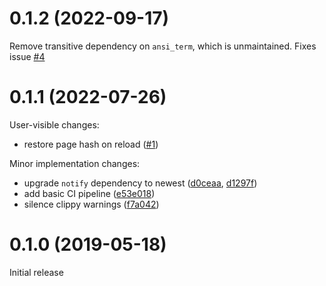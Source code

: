 # 0.1.2 (2022-09-17)

Remove transitive dependency on `ansi_term`, which is unmaintained. Fixes issue [#4](https://github.com/sbarral/spook/security/dependabot/4)

# 0.1.1 (2022-07-26)

User-visible changes:
- restore page hash on reload ([#1](https://github.com/sbarral/spook/pull/1))

Minor implementation changes:
- upgrade `notify` dependency to newest ([d0ceaa](https://github.com/sbarral/spook/commit/e53e01830400f92c52e1f0eb10eb8e3a5e699da8), [d1297f](https://github.com/sbarral/spook/commit/d1297ff1d3eb9c6034ef12678aa53ad9e8f4136a))
- add basic CI pipeline ([e53e018](https://github.com/sbarral/spook/commit/e53e01830400f92c52e1f0eb10eb8e3a5e699da8))
- silence clippy warnings ([f7a042](https://github.com/sbarral/spook/commit/f7a042de54097942af0ff7ffba484e3a6377f99e))

# 0.1.0 (2019-05-18)

Initial release
